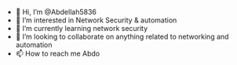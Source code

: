 - 👋 Hi, I’m @Abdellah5836
- 👀 I’m interested in Network Security & automation
- 🌱 I’m currently learning network security
- 💞️ I’m looking to collaborate on anything related to networking and automation
- 📫 How to reach me Abdo

<!---
Abdellah5836/Abdellah5836 is a ✨ special ✨ repository because its `README.md` (this file) appears on your GitHub profile.
You can click the Preview link to take a look at your changes.
--->
